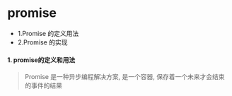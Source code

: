 # promise

* 1.Promise 的定义用法
* 2.Promise 的实现



#### 1. promise的定义和用法

> Promise 是一种异步编程解决方案, 是一个容器, 保存着一个未来才会结束的事件的结果